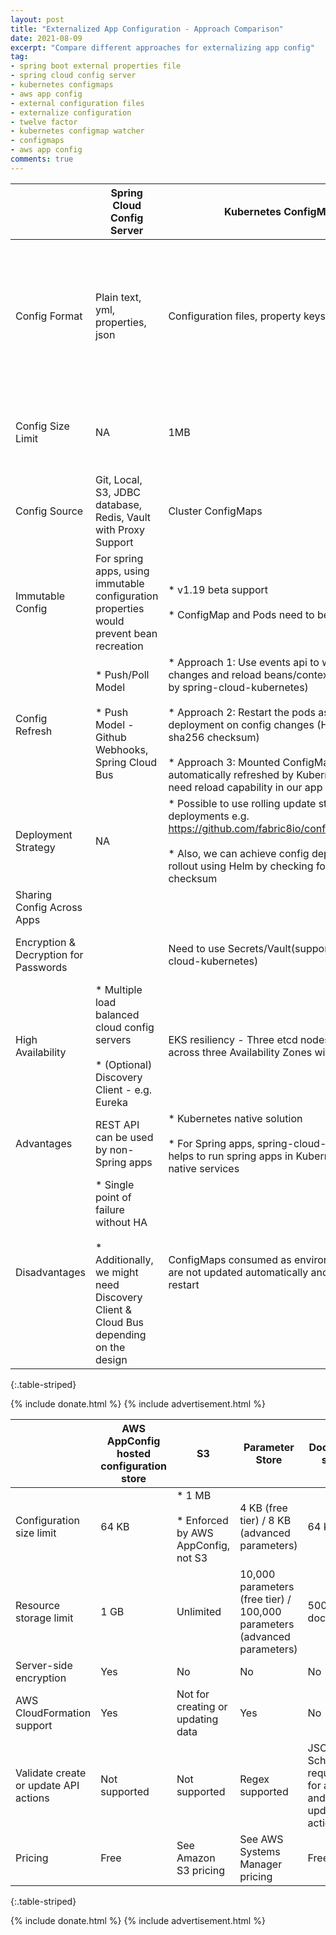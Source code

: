 ```yaml
---
layout: post
title: "Externalized App Configuration - Approach Comparison"
date: 2021-08-09
excerpt: "Compare different approaches for externalizing app config"
tag:
- spring boot external properties file
- spring cloud config server
- kubernetes configmaps
- aws app config
- external configuration files
- externalize configuration
- twelve factor
- kubernetes configmap watcher
- configmaps
- aws app config
comments: true
---
```


| |Spring Cloud Config Server |Kubernetes ConfigMaps |AWS App Config|
|---|---|---|---|
|Config Format |	Plain text, yml, properties, json |	Configuration files, property keys |* YAML, JSON, or text documents in the AWS AppConfig hosted configuration store<br/><br/>* Objects in an Amazon Simple Storage Service (Amazon S3) bucket<br/><br/>* Documents in the Systems Manager document store<br/><br/>* Parameters in Parameter Store |
|Config Size Limit | NA| 1MB| * 4 to 8KB - Parameter Store<br/><br/>* 64KB - Document/AppConfig store<br/><br/>* 1MB - S3|
|Config Source| Git, Local, S3, JDBC database, Redis, Vault with Proxy Support| Cluster ConfigMaps| AppConfig Store, SSM Document Store, Parameter Store, S3|
|Immutable Config|For spring apps, using immutable configuration properties would prevent bean recreation |* v1.19 beta support<br/><br/>* ConfigMap and Pods need to be re-created |For spring apps, using immutable configuration properties would prevent bean recreation|
| Config Refresh|* Push/Poll Model<br/><br/>* Push Model - Github Webhooks, Spring Cloud Bus| * Approach 1: Use events api to watch for changes and reload beans/context (supported by spring-cloud-kubernetes) <br/><br/>* Approach 2: Restart the pods as part of deployment on config changes (Helm using sha256 checksum)<br/><br/>* Approach 3: Mounted ConfigMaps are automatically refreshed by Kubernetes. So, we need reload capability in our app upon change.| Poll model|
| Deployment Strategy|NA | * Possible to use rolling update strategy of deployments e.g. https://github.com/fabric8io/configmapcontroller<br/><br/>* Also, we can achieve config deployment rollout using Helm by checking for sha256 checksum| Linear, Exponential, AllAtOnce, Linear50PercentEvery30Seconds, Canary10Percent20Minutes|
| Sharing Config Across Apps| | | |
| Encryption & Decryption for Passwords||Need to use Secrets/Vault(supported by spring-cloud-kubernetes) |Secrets need to be stored in parameter store. No encryption/decryption feature available as part of config files |
| High Availability| * Multiple load balanced cloud config servers<br/><br/>* (Optional) Discovery Client - e.g. Eureka| EKS resiliency - Three etcd nodes that run across three Availability Zones within a Region| AWS managed|
|Advantages | REST API can be used by non-Spring apps| * Kubernetes native solution<br/><br/>* For Spring apps, spring-cloud-kubernetes helps to run spring apps in Kubernetes using native services| Validation checks, deployment strategy and rollbacks|
|Disadvantages |* Single point of failure without HA<br/><br/>* Additionally, we might need Discovery Client & Cloud Bus depending on the design | ConfigMaps consumed as environment variables are not updated automatically and require a pod restart| AWS managed service|
{:.table-striped}

{% include donate.html %}
{% include advertisement.html %}

| |AWS AppConfig hosted configuration store| S3|Parameter Store| Document store| 
|---|---|---|---|---|
|Configuration size limit | 64 KB|* 1 MB<br/><br/>* Enforced by AWS AppConfig, not S3| 4 KB (free tier) / 8 KB (advanced parameters)| 64 KB|
|Resource storage limit | 	1 GB| Unlimited| 10,000 parameters (free tier) / 100,000 parameters (advanced parameters)| 500 documents|
|Server-side encryption | Yes| No| No| No|
|AWS CloudFormation support |Yes |Not for creating or updating data |Yes |No |
|Validate create or update API actions| Not supported| Not supported|Regex supported | JSON Schema required for all put and update API actions|
|Pricing | Free|See Amazon S3 pricing| See AWS Systems Manager pricing|Free|
{:.table-striped}

{% include donate.html %}
{% include advertisement.html %}

